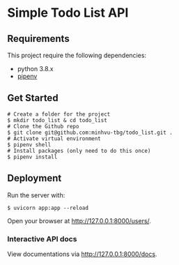 # Simple Todo List API
## Requirements
This project require the following dependencies:

- python 3.8.x
- [pipenv](https://pypi.org/project/pipenv/)

## Get Started
```shell script
# Create a folder for the project
$ mkdir todo_list & cd todo_list
# Clone the Github repo
$ git clone git@github.com:minhvu-tbg/todo_list.git .
# Activate virtual environment
$ pipenv shell
# Install packages (only need to do this once)
$ pipenv install
```

## Deployment
Run the server with:
```shell script
$ uvicorn app:app --reload
```

Open your browser at http://127.0.0.1:8000/users/.

### Interactive API docs
View documentations via  http://127.0.0.1:8000/docs.